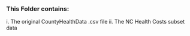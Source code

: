 ### This Folder contains:
i. The original CountyHealthData .csv file
ii. The NC Health Costs subset data 